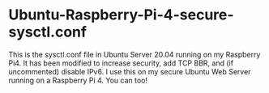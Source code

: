 # Ubuntu-Raspberry-Pi-4-secure-sysctl.conf
This is the sysctl.conf file in Ubuntu Server 20.04 running on my Raspberry Pi4. It has been modified to increase security, add TCP BBR, and (if uncommented) disable IPv6. I use this on my secure Ubuntu Web Server running on a Raspberry Pi 4. You can too!
